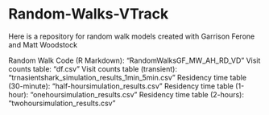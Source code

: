 # Random-Walks-VTrack
Here is a repository for random walk models created with Garrison Ferone and Matt Woodstock

Random Walk Code (R Markdown): “RandomWalksGF_MW_AH_RD_VD”
Visit counts table: “df.csv” 
Visit counts table (transient): “trnasientshark_simulation_results_1min_5min.csv”
Residency time table (30-minute): “half-hoursimulation_results.csv”
Residency time table (1-hour): “onehoursimulation_results.csv”
Residency time table (2-hours): “twohoursimulation_results.csv”

